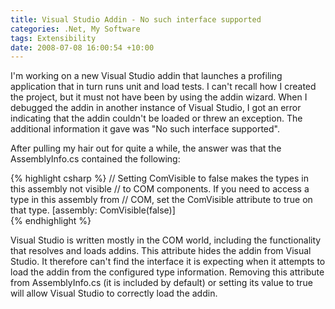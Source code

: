 ```yaml
---
title: Visual Studio Addin - No such interface supported
categories: .Net, My Software
tags: Extensibility
date: 2008-07-08 16:00:54 +10:00
---
```


I'm working on a new Visual Studio addin that launches a profiling application that in turn runs unit and load tests. I can't recall how I created the project, but it must not have been by using the addin wizard. When I debugged the addin in another instance of Visual Studio, I got an error indicating that the addin couldn't be loaded or threw an exception. The additional information it gave was &quot;No such interface supported&quot;.

After pulling my hair out for quite a while, the answer was that the AssemblyInfo.cs contained the following:

<!--more-->

{% highlight csharp %}
// Setting ComVisible to false makes the types in this assembly not visible 
// to COM components.  If you need to access a type in this assembly from 
// COM, set the ComVisible attribute to true on that type.
[assembly: ComVisible(false)]    
{% endhighlight %}

Visual Studio is written mostly in the COM world, including the functionality that resolves and loads addins. This attribute hides the addin from Visual Studio. It therefore can't find the interface it is expecting when it attempts to load the addin from the configured type information. Removing this attribute from AssemblyInfo.cs (it is included by default) or setting its value to true will allow Visual Studio to correctly load the addin.


